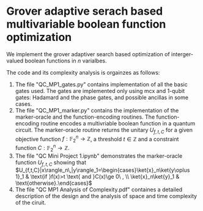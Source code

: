 # Grover adaptive serach based multivariable boolean function optimization

We implement the grover adaptiver search based optimization of interger-valued boolean functions in $n$ varialbes.

The code and its complexity analysis is orgainzes as follows:

  1. The file "QC_MP1_gates.py" contains implementation of all the basic gates used. The gates are implemented only using mcx and $1$-qubit gates: Hadamard and the phase gates, and possible ancillas in some cases.
  2. The file "QC_MP1_marker.py" contains the implementation of the marker-oracle and the function-encoding routines. The function-encoding routine encodes a multivriable boolean function in a quantum circuit. The marker-oracle routine returns the unitary $U_{f,t,C}$ for a given objective function $f:\mathbb{F}_2^n\to \mathbb{Z}$, a threshold $t\in\mathbb{Z}$ and a constraint function $C:\mathbb{F}_2^n\to \mathbb{Z}$.
  3. The file "QC Mini Project 1.ipynb" demonstrates the marker-oracle function $U_{f,t,C}$ showing that $U_{f,t,C}|x\rangle_n\,|y\rangle_1=\begin{cases}\ket{x}_n\ket{y\oplus 1}_1 & \text{if }f(x)>t \text{ and }C(x)\ge 0\ , \\ \ket{x}_n\ket{y}_1 & \text{otherwise}.\end{cases}$
  4. The file "QC MP1 Analysis of Complexity.pdf" containes a detailed description of the design and the analysis of space and time complexity of the ciruit. 
